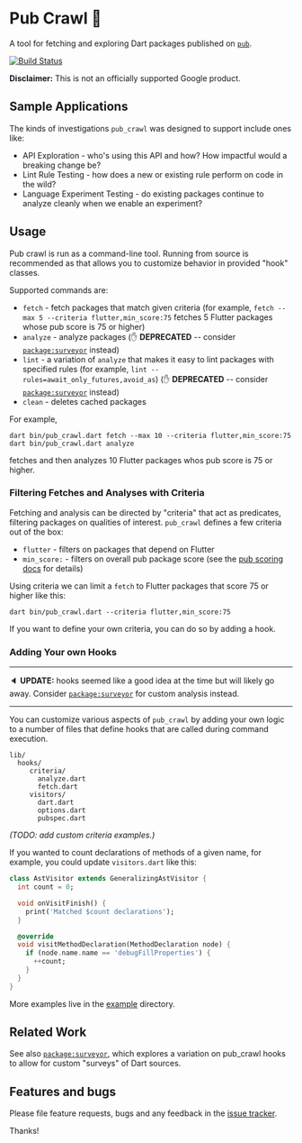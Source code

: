 # Pub Crawl 🍻

A tool for fetching and exploring Dart packages published on [`pub`](https://pub.dartlang.org/).

[![Build Status](https://github.com/pq/pub_crawl/actions/workflows/dart.yml/badge.svg)](https://github.com/pq/pub_crawl/actions)


**Disclaimer:** This is not an officially supported Google product.

## Sample Applications

The kinds of investigations `pub_crawl` was designed to support include ones like:

* API Exploration - who's using this API and how?  How impactful would a breaking change be?
* Lint Rule Testing - how does a new or existing rule perform on code in the wild?
* Language Experiment Testing - do existing packages continue to analyze cleanly when we enable an experiment?

## Usage

Pub crawl is run as a command-line tool.  Running from source is recommended as that allows you to
customize behavior in provided "hook" classes.

Supported commands are:

* `fetch` - fetch packages that match given criteria (for example, `fetch --max 5 --criteria flutter,min_score:75`
   fetches 5 Flutter packages whose pub score is 75 or higher)
* `analyze` - analyze packages (✋ **DEPRECATED** -- consider [`package:surveyor`][surveyor] instead)
* `lint` - a variation of `analyze` that makes it easy to lint packages with specified rules
   (for example, `lint --rules=await_only_futures,avoid_as`) (✋ **DEPRECATED** -- consider [`package:surveyor`][surveyor] instead)
* `clean` - deletes cached packages

For example,

```
dart bin/pub_crawl.dart fetch --max 10 --criteria flutter,min_score:75
dart bin/pub_crawl.dart analyze
```

fetches and then analyzes 10 Flutter packages whos pub score is 75 or higher.

### Filtering Fetches and Analyses with Criteria

Fetching and analysis can be directed by "criteria" that act as predicates, filtering
packages on qualities of interest.  `pub_crawl` defines a few criteria out of the box:

* `flutter` - filters on packages that depend on Flutter
* `min_score:` - filters on overall pub package score (see the [pub scoring docs] for details)

Using criteria we can limit a `fetch` to Flutter packages that score 75 or higher like this:

    dart bin/pub_crawl.dart --criteria flutter,min_score:75

If you want to define your own criteria, you can do so by adding a hook.

### Adding Your own Hooks

----------------------- 
🔈 **UPDATE:** hooks seemed like a good idea at the time but will likely go away.  Consider
[`package:surveyor`][surveyor] for custom analysis instead.

----------------------- 



You can customize various aspects of `pub_crawl` by adding your own logic to a number of
files that define hooks that are called during command execution.

```
lib/   
  hooks/
     criteria/
       analyze.dart
       fetch.dart
     visitors/
       dart.dart
       options.dart
       pubspec.dart
```

_(TODO: add custom criteria examples.)_

If you wanted to count declarations of methods of a given name, for example, you could
update `visitors.dart` like this:

```dart
class AstVisitor extends GeneralizingAstVisitor {
  int count = 0;

  void onVisitFinish() {
    print('Matched $count declarations');
  }

  @override
  void visitMethodDeclaration(MethodDeclaration node) {
    if (node.name.name == 'debugFillProperties') {
      ++count;
    }
  }
}
```

More examples live in the [example](example) directory. 

## Related Work

See also [`package:surveyor`][surveyor], which explores a variation on pub_crawl hooks to allow for custom "surveys" of Dart sources.

## Features and bugs

Please file feature requests, bugs and any feedback in the [issue tracker][tracker].

Thanks!

[tracker]: https://github.com/pq/pub_crawl/issues
[surveyor]: https://github.com/pq/surveyor
[pub scoring docs]: https://pub.dartlang.org/help#scoring
